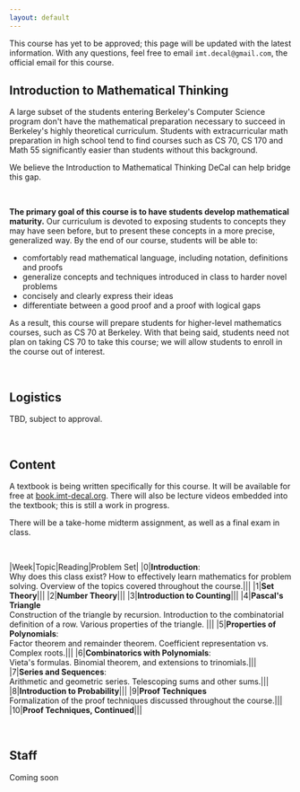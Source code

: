 ```yaml
---
layout: default
---
```


This course has yet to be approved; this page will be updated with the latest information. With any questions, feel free to email `imt.decal@gmail.com`, the official email for this course.

## Introduction to Mathematical Thinking

A large subset of the students entering Berkeley's Computer Science program don't have the mathematical preparation necessary to succeed in Berkeley's highly theoretical curriculum. Students with extracurricular math preparation in high school tend to find courses such as CS 70, CS 170 and Math 55 significantly easier than students without this background.

We believe the Introduction to Mathematical Thinking DeCal can help bridge this gap.

<br>

**The primary goal of this course is to have students develop mathematical maturity.** Our curriculum is devoted to exposing students to concepts they may have seen before, but to present these concepts in a more precise, generalized way. By the end of our course, students will be able to:
  - comfortably read mathematical language, including notation, definitions and proofs
  - generalize concepts and techniques introduced in class to harder novel problems
  - concisely and clearly express their ideas
  - differentiate between a good proof and a proof with logical gaps

As a result, this course will prepare students for higher-level mathematics courses, such as CS 70 at Berkeley. With that being said, students need not plan on taking CS 70 to take this course; we will allow students to enroll in the course out of interest.


<br>

## Logistics

TBD, subject to approval.

<br>

## Content

A textbook is being written specifically for this course. It will be available for free at [book.imt-decal.org](https://introduction-to-mathematical-t.gitbooks.io/book/content/). There will also be lecture videos embedded into the textbook; this is still a work in progress.

There will be a take-home midterm assignment, as well as a final exam in class. 

<br>

|Week|Topic|Reading|Problem Set|
|0|**Introduction**: <br>Why does this class exist? How to effectively learn mathematics for problem solving. Overview of the topics covered throughout the course.|||
|1|**Set Theory**|||
|2|**Number Theory**|||
|3|**Introduction to Counting**|||
|4|**Pascal's Triangle** <br>Construction of the triangle by recursion. Introduction to the combinatorial definition of a row. Various properties of the triangle. |||
|5|**Properties of Polynomials**: <br>Factor theorem and remainder theorem. Coefficient representation vs. Complex roots.|||
|6|**Combinatorics with Polynomials**: <br>Vieta's formulas. Binomial theorem, and extensions to trinomials.|||
|7|**Series and Sequences**: <br>Arithmetic and geometric series. Telescoping sums and other sums.|||
|8|**Introduction to Probability**|||
|9|**Proof Techniques** <br>Formalization of the proof techniques discussed throughout the course.|||
|10|**Proof Techniques, Continued**|||

<br>

## Staff

Coming soon
